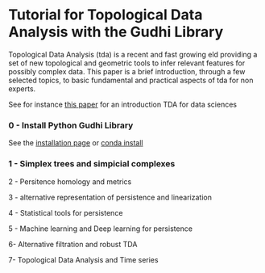 
# Tutorial for Topological Data Analysis with the Gudhi Library

Topological Data Analysis (tda) is a recent and fast growing  eld providing a set of new topological and geometric tools to infer relevant features for possibly complex data. This paper is a brief introduction, through a few selected topics, to basic fundamental and practical aspects of tda for non experts.

See for instance [this paper](https://arxiv.org/abs/1710.04019) for an introduction TDA for data sciences

### 0 - Install Python Gudhi Library  

See the [installation page](http://gudhi.gforge.inria.fr/python/latest/installation.html) or [conda install](https://anaconda.org/conda-forge/gudhi)

### 1 - Simplex trees and simpicial complexes


2 - Persitence homology and metrics


3 - alternative representation of persistence and linearization


4 - Statistical tools for persistence


5 - Machine learning and Deep learning for persistence


6- Alternative filtration and robust TDA


7- Topological Data Analysis and Time series
